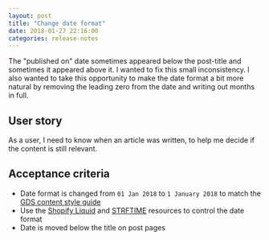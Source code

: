 ```yaml
---
layout: post   
title: "Change date format"
date: 2018-01-27 22:16:00  
categories: release-notes
---
```


The "published on" date sometimes appeared below the post-title and sometimes it appeared above it. I wanted to fix this small inconsistency. I also wanted to take this opportunity to make the date format a bit more natural by removing the leading zero from the date and writing out months in full.

## User story

As a user, I need to know when an article was written, to help me decide if the content is still relevant.

## Acceptance criteria

- Date format is changed from `01 Jan 2018` to `1 January 2018` to match the [GDS content style guide](https://www.gov.uk/guidance/style-guide/a-to-z-of-gov-uk-style#dates)
- Use the [Shopify Liquid](https://shopify.github.io/liquid/filters/date/) and [STRFTIME](http://strftime.net/) resources to control the date format
- Date is moved below the title on post pages
